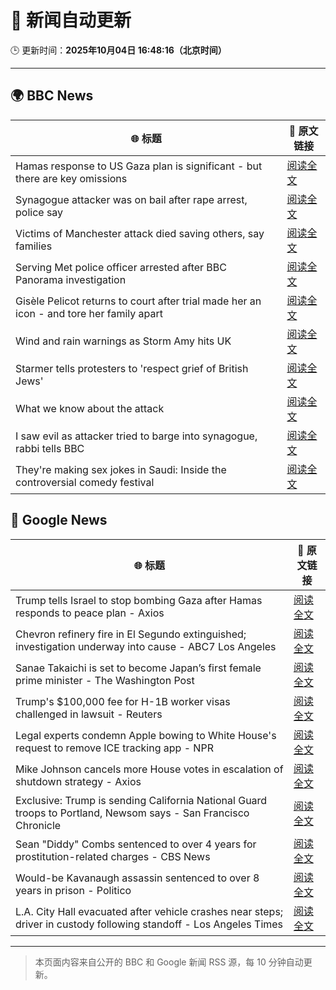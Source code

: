 # 🧠 新闻自动更新

🕒 更新时间：**2025年10月04日 16:48:16（北京时间）**

---

## 🌍 BBC News

| 🌐 标题 | 🔗 原文链接 |
|--------|-------------|
| Hamas response to US Gaza plan is significant - but there are key omissions | [阅读全文](https://www.bbc.com/news/articles/cvg9myeqjl1o?at_medium=RSS&at_campaign=rss) |
| Synagogue attacker was on bail after rape arrest, police say | [阅读全文](https://www.bbc.com/news/articles/cly97ervz1zo?at_medium=RSS&at_campaign=rss) |
| Victims of Manchester attack died saving others, say families | [阅读全文](https://www.bbc.com/news/articles/cly6eve5p06o?at_medium=RSS&at_campaign=rss) |
| Serving Met police officer arrested after BBC Panorama investigation | [阅读全文](https://www.bbc.com/news/articles/c86422y9vxno?at_medium=RSS&at_campaign=rss) |
| Gisèle Pelicot returns to court after trial made her an icon - and tore her family apart | [阅读全文](https://www.bbc.com/news/articles/cvg4l80gz7eo?at_medium=RSS&at_campaign=rss) |
| Wind and rain warnings as Storm Amy hits UK | [阅读全文](https://www.bbc.com/news/articles/c0lky9nn948o?at_medium=RSS&at_campaign=rss) |
| Starmer tells protesters to 'respect grief of British Jews' | [阅读全文](https://www.bbc.com/news/articles/ckgy8kvvkp3o?at_medium=RSS&at_campaign=rss) |
| What we know about the attack | [阅读全文](https://www.bbc.com/news/articles/cd63p1djgd7o?at_medium=RSS&at_campaign=rss) |
| I saw evil as attacker tried to barge into synagogue, rabbi tells BBC | [阅读全文](https://www.bbc.com/news/articles/cwy9lkeqyzyo?at_medium=RSS&at_campaign=rss) |
| They're making sex jokes in Saudi: Inside the controversial comedy festival | [阅读全文](https://www.bbc.com/news/articles/cwyn2yqpnnpo?at_medium=RSS&at_campaign=rss) |

## 📰 Google News

| 🌐 标题 | 🔗 原文链接 |
|--------|-------------|
| Trump tells Israel to stop bombing Gaza after Hamas responds to peace plan - Axios | [阅读全文](https://news.google.com/rss/articles/CBMif0FVX3lxTE1vUzN3NUNhdW5KdGZNLW0tdndmRk0tU3p3aDhxMkdHLW84YVJCTGR0RnFvTl8zVHNLU090NTBfMEpzN3JFbUQ1VERoV1phR1RRX1g0QXhnWmk3ektQTFdNZFBDcm8ydERPWVI3U01vaGZfMHR5cy1jTm5qV1NYLVE?oc=5) |
| Chevron refinery fire in El Segundo extinguished; investigation underway into cause - ABC7 Los Angeles | [阅读全文](https://news.google.com/rss/articles/CBMisgFBVV95cUxOendzVEZObm84MWJ5dDlJSVUxN1dIWVVpQUlsN2s3N2hrVndWd2tZckFFang1dE82Q3lYc3ZxS0hFR1c2aDdBVDlIcGRkYkVScmZJTWh2bXJnZUkzYll1OTFGT194czV5NzQ0b0syNkpWLXplaGdXaDRUUGRXX2pfTzladjA1X1Awam9QTUJmTWN1NUVUM0E1QVZrY1EzekJ0cHJRQjNFSEdnU2RXc1c1Zk9R?oc=5) |
| Sanae Takaichi is set to become Japan’s first female prime minister - The Washington Post | [阅读全文](https://news.google.com/rss/articles/CBMijAFBVV95cUxPcGZDeVZMM0NSc2JuejhGY3VQOHk0bFhrR3daZFdubXVKa2ZRMnN2OVhzZGEzZE52Um5mWFJtamRpa180b28xRlRVa2VueXBwU0ZKYS1jMGRKN01lN01KQnlLcVpGR3VxbnpMN2xub05TRExhbHB4WmpEREw3aHBGRC11Z25aRkF5OGpwbw?oc=5) |
| Trump's $100,000 fee for H-1B worker visas challenged in lawsuit - Reuters | [阅读全文](https://news.google.com/rss/articles/CBMinAFBVV95cUxOdmhpQ3k1RUpwTUdsSG1PZl9fa0N4NzBuNUxXam9Kd001RENXQ2t6Z25GWWhMX0ZPbzVqNTMtX0ZGOTJTSnl1TkRMT2YtdTJUM1hZckc1TC1JbzAwOTAzd1I1dl9Oc0pfQ1BBbjJnY0Z6Y0RFd1FKVTFtOWhKZHFTcDV0eFFDMEYzMkQ0cDdzX0dzbjRhYUdSOVlLMTQ?oc=5) |
| Legal experts condemn Apple bowing to White House's request to remove ICE tracking app - NPR | [阅读全文](https://news.google.com/rss/articles/CBMihAFBVV95cUxPUnhZbHVlYk91Nl9pendibUZUdzE2Y0c1dzhPWklTOHVaUTgzS19KUUVTOF9zaG1wTllQWmNtNFZQTGx1V21ZcUNKR0dyekgzckV6dERfTjFGVm8wakVOWnNBekMxYWhRSUEtakZ3U1UwRWZobmY5RDh2YkZpX0lnekItWWk?oc=5) |
| Mike Johnson cancels more House votes in escalation of shutdown strategy - Axios | [阅读全文](https://news.google.com/rss/articles/CBMigwFBVV95cUxQNXk5TFg0ZHhvanZ1WHpiZTFDRnBQLWZFejNsNmEtcU9uUDQyVWw4Rk43UFFRVnlvay1YRWpGQkhobHNyZ3YzWTZ2bmdNMWUyMURmalhvbm5Jakx0bU9TS0ZiRTRibGE2d2xjNEFsdHp3eE5YbkEyWEo1bHhLck9EV2Jlbw?oc=5) |
| Exclusive: Trump is sending California National Guard troops to Portland, Newsom says - San Francisco Chronicle | [阅读全文](https://news.google.com/rss/articles/CBMinwFBVV95cUxNdWNFcnhER3BvbC1vM0Y4VnRUTTFhTktlWUxNQ1pmLVpUOUNVSUw5VTN1cnJiWU9mOFJma3ZDY3lYbV90LU5GcFVGcjBpcFQwb3JVamlicHptZG5kc1poNW9vbFZGWkFHZDRQZ2RvemdqdUVlMUpkM2xheXgwU0d5WWEzb05SUkV1bnFKckF0c3M4bFBkaGZ3UXpTNmJleG8?oc=5) |
| Sean "Diddy" Combs sentenced to over 4 years for prostitution-related charges - CBS News | [阅读全文](https://news.google.com/rss/articles/CBMib0FVX3lxTE1OSGUxMU5mdkZnNXhxenBnaGJmaGcwU0RLaXJfNHJLS1EzUmtBQjVTRmd3dy1oeTBqRzhmTVktY1ZhRHJXdHN3NmkzTFBPRlF6eUNlY29hVXVLODJBOUhjbUNSWjJJUkVCT1A1LWdZa9IBdEFVX3lxTE9ER0k5Y0pPSXJQUEN3Y0NsRzlOeHNUdGR2NVN4TVp5TXdQMWU0U3cxa1JrcjloZlhzc0FzOW9SRENPb21KemFJcXRUTjBsM3pzQ3czcUNMRDJBSXNoOV81dHJjTVRiQ1YwbXY0S08yYW1YV0VQ?oc=5) |
| Would-be Kavanaugh assassin sentenced to over 8 years in prison - Politico | [阅读全文](https://news.google.com/rss/articles/CBMihgFBVV95cUxOUlp5bjEtSFhXWlBZR2tiMmZhcE0tQkQzYVVCQ1FRZFlhVGVGc2x6bm0zc29QYWRQRW91Z1AzeW1WX0Q0VmNpLTJZbGxydkFkZWVtLUdPbVJudDAtai03alBRMmllZzdGc21ibVo1LXN0bmZJVEE2OUdoUnZ1TV82MGNSaV80QQ?oc=5) |
| L.A. City Hall evacuated after vehicle crashes near steps; driver in custody following standoff - Los Angeles Times | [阅读全文](https://news.google.com/rss/articles/CBMi0gFBVV95cUxPeEdpWTM4VVJka1l0WUpQOUwyekdpVGM1em9mcTkxOEFCNFpmQWNxcF9qVU13T2s2eFpNdFpQaXlfb1h3cnBVeEdtMzZXT01jVEM0TTAxRlJrc3hNNnBnNWxFTXdVNWtUSWhmQ0ZyeVF4RDhPSElqWnhGMFdFandXWGNZQnIyMTRMQjloOEUtNEkzc0pqV2lhYnZlZHM1Qk1YaGJkWXlqbUktY0FkSWtVTE1RODY1QVdZZzZybjBfTGc0UU9yNHc2T2s0WjJScjBzZ2c?oc=5) |

---
> 本页面内容来自公开的 BBC 和 Google 新闻 RSS 源，每 10 分钟自动更新。